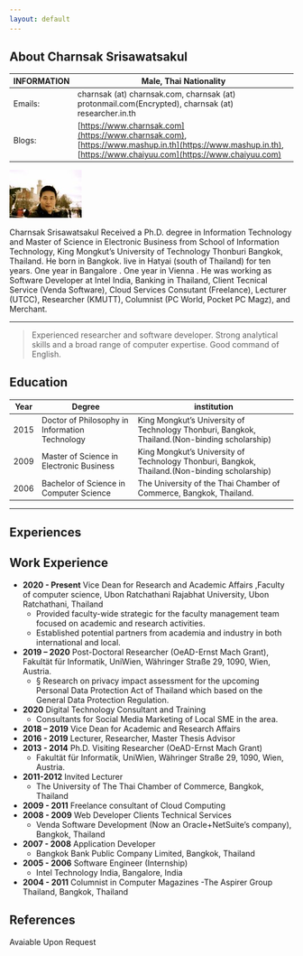 ```yaml
---
layout: default
---
```


## About Charnsak Srisawatsakul

| INFORMATION | Male, Thai Nationality                                       |
| ----------- | ------------------------------------------------------------ |
| Emails:     | charnsak (at) charnsak.com, charnsak (at) protonmail.com(Encrypted), charnsak (at) researcher.in.th |
| Blogs:      | [https://www.charnsak.com](https://www.charnsak.com), [https://www.mashup.in.th](https://www.mashup.in.th), [https://www.chaiyuu.com](https://www.chaiyuu.com) |

<img class="profile-picture" src="citations.jpg">

Charnsak Srisawatsakul Received a Ph.D. degree in Information Technology and Master of Science in Electronic Business from School of Information Technology, King Mongkut’s University of Technology Thonburi Bangkok, Thailand. He born in Bangkok. live in Hatyai (south of Thailand) for ten years. One year in Bangalore . One year in Vienna . He was working as Software Developer at Intel India, Banking in Thailand, Client Tecnical Service (Venda Software), Cloud Services Consutant (Freelance), Lecturer (UTCC), Researcher (KMUTT), Columnist (PC World, Pocket PC Magz), and Merchant.

---
> Experienced researcher and software developer. Strong analytical skills and a broad range of computer expertise. Good command of English.

## Education

Year | Degree | institution
-----|------- |--------
2015 | Doctor of Philosophy in Information Technology  | King Mongkut’s University of Technology Thonburi, Bangkok, Thailand.(Non-binding scholarship)
2009 | Master of Science in Electronic Business | King Mongkut’s University of Technology Thonburi, Bangkok, Thailand.(Non-binding scholarship)
2006 | Bachelor of Science in Computer Science  | The University of the Thai Chamber of Commerce, Bangkok, Thailand.


---

## Experiences

## Work Experience

- **2020 - Present** 	Vice Dean for  Research and Academic Affairs ,Faculty of computer science, Ubon  Ratchathani Rajabhat University, Ubon Ratchathani, Thailand
  - Provided faculty-wide strategic  for the faculty management team focused on academic and research activities.  
  - Established potential partners  from academia and industry in both international and local.
- **2019 – 2020** Post-Doctoral  Researcher (OeAD-Ernst Mach  Grant), Fakultät für Informatik, UniWien, Währinger Straße 29,  1090, Wien, Austria.
  - § Research  on privacy impact assessment for the upcoming Personal Data Protection Act of  Thailand which based on the General Data Protection Regulation.
- **2020** Digital Technology Consultant and Training
  - Consultants for Social Media Marketing of Local SME in the area.   
- **2018 – 2019** Vice Dean for Academic and Research Affairs
- **2016 - 2019** Lecturer, Researcher, Master Thesis Advisor
- **2013 - 2014** Ph.D. Visiting Researcher (OeAD-Ernst Mach Grant)
  - Fakultät für Informatik, UniWien,  Währinger Straße 29, 1090, Wien, Austria.
- **2011-2012** Invited Lecturer
  - The University of The Thai Chamber of Commerce, Bangkok, Thailand
- **2009 - 2011** Freelance consultant of Cloud Computing
- **2008 - 2009** Web Developer Clients Technical Services
  - Venda Software Development (Now an Oracle+NetSuite’s company), Bangkok, Thailand
- **2007 - 2008** Application Developer
	- Bangkok Bank Public Company Limited, Bangkok, Thailand
- **2005 - 2006**	Software Engineer (Internship)
	- Intel Technology India, Bangalore, India
- **2004 - 2011**	Columnist in Computer Magazines
	-The Aspirer Group Thailand, Bangkok, Thailand




## References

Avaiable Upon Request
